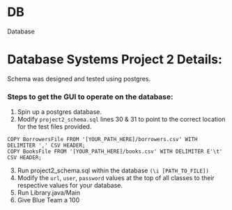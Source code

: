 # DB
Database 

# Database Systems Project 2 Details:
Schema was designed and tested using postgres.

### Steps to get the GUI to operate on the database:
1. Spin up a postgres database. 
2. Modify `project2_schema.sql` lines 30 & 31 to point to the correct location for the test files provided.
```
COPY BorrowersFile FROM '[YOUR_PATH_HERE]/borrowers.csv' WITH DELIMITER ',' CSV HEADER;
COPY BooksFile FROM '[YOUR_PATH_HERE]/books.csv' WITH DELIMITER E'\t' CSV HEADER;
```
3. Run project2_schema.sql within the database `(\i [PATH_TO_FILE])`
4. Modify the `url`, `user`, `password` values at the top of all classes to their respective values for your database.
5. Run Library.java/Main
6. Give Blue Team a 100
